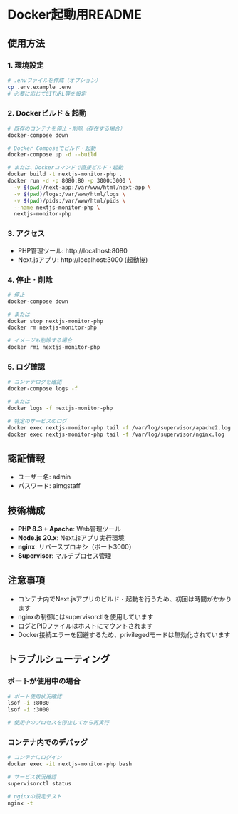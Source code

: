 # Docker起動用README

## 使用方法

### 1. 環境設定
```bash
# .envファイルを作成（オプション）
cp .env.example .env
# 必要に応じてGITURL等を設定
```

### 2. Dockerビルド & 起動
```bash
# 既存のコンテナを停止・削除（存在する場合）
docker-compose down

# Docker Composeでビルド・起動
docker-compose up -d --build

# または、Dockerコマンドで直接ビルド・起動
docker build -t nextjs-monitor-php .
docker run -d -p 8080:80 -p 3000:3000 \
  -v $(pwd)/next-app:/var/www/html/next-app \
  -v $(pwd)/logs:/var/www/html/logs \
  -v $(pwd)/pids:/var/www/html/pids \
  --name nextjs-monitor-php \
  nextjs-monitor-php
```

### 3. アクセス
- PHP管理ツール: http://localhost:8080
- Next.jsアプリ: http://localhost:3000 (起動後)

### 4. 停止・削除
```bash
# 停止
docker-compose down

# または
docker stop nextjs-monitor-php
docker rm nextjs-monitor-php

# イメージも削除する場合
docker rmi nextjs-monitor-php
```

### 5. ログ確認
```bash
# コンテナログを確認
docker-compose logs -f

# または
docker logs -f nextjs-monitor-php

# 特定のサービスのログ
docker exec nextjs-monitor-php tail -f /var/log/supervisor/apache2.log
docker exec nextjs-monitor-php tail -f /var/log/supervisor/nginx.log
```

## 認証情報
- ユーザー名: admin
- パスワード: aimgstaff

## 技術構成
- **PHP 8.3 + Apache**: Web管理ツール
- **Node.js 20.x**: Next.jsアプリ実行環境
- **nginx**: リバースプロキシ（ポート3000）
- **Supervisor**: マルチプロセス管理

## 注意事項
- コンテナ内でNext.jsアプリのビルド・起動を行うため、初回は時間がかかります
- nginxの制御にはsupervisorctlを使用しています
- ログとPIDファイルはホストにマウントされます
- Docker接続エラーを回避するため、privilegedモードは無効化されています

## トラブルシューティング

### ポートが使用中の場合
```bash
# ポート使用状況確認
lsof -i :8080
lsof -i :3000

# 使用中のプロセスを停止してから再実行
```

### コンテナ内でのデバッグ
```bash
# コンテナにログイン
docker exec -it nextjs-monitor-php bash

# サービス状況確認
supervisorctl status

# nginxの設定テスト
nginx -t
```
